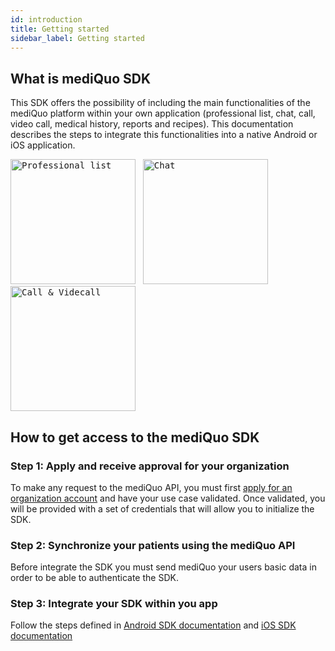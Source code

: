 ```yaml
---
id: introduction
title: Getting started
sidebar_label: Getting started
---
```


## What is mediQuo SDK

This SDK offers the possibility of including the main functionalities of the mediQuo platform within your own application (professional list, chat, call, video call, medical history, reports and recipes).
This documentation describes the steps to integrate this functionalities into a native Android or iOS application.

<kbd><img src="http://developer.mediquo.com/img/professional_list.jpg" alt="Professional list" height="200"/></kbd>
&nbsp;
<kbd><img src="http://developer.mediquo.com/img/chat.jpg" alt="Chat" height="200"/></kbd>
&nbsp;
<kbd><img src="http://developer.mediquo.com/img/videocall.jpg" alt="Call & Videcall" height="200"/></kbd>

## How to get access to the mediQuo SDK

### Step 1: Apply and receive approval for your organization

To make any request to the mediQuo API, you must first [apply for an organization account](https://www.mediquo.com/en/companies/) and have your use case validated. Once validated, you will be provided with a set of credentials that will allow you to initialize the SDK.

### Step 2: Synchronize your patients using the mediQuo API

Before integrate the SDK you must send mediQuo your users basic data in order to be able to authenticate the SDK.

### Step 3: Integrate your SDK within you app

Follow the steps defined in [Android SDK documentation](http://developer.mediquo.com/docs/sdk/android/introduction/) 
and [iOS SDK documentation](http://developer.mediquo.com/docs/sdk/ios/introduction/)


